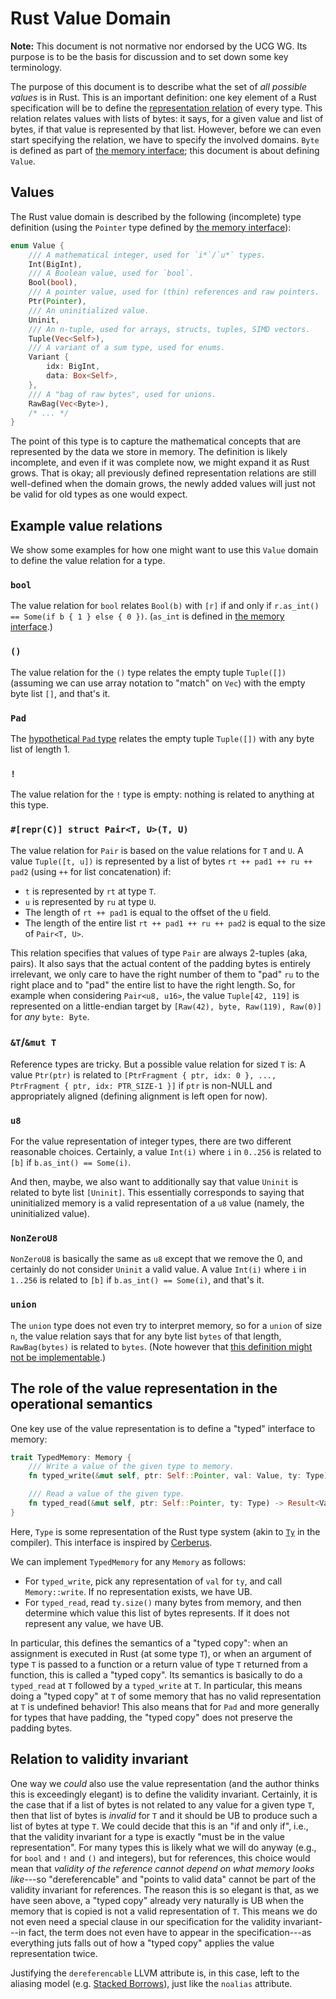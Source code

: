 # Rust Value Domain

**Note:** This document is not normative nor endorsed by the UCG WG. Its purpose is to be the basis for discussion and to set down some key terminology.

The purpose of this document is to describe what the set of *all possible values* is in Rust.
This is an important definition: one key element of a Rust specification will be to define the [representation relation][representation] of every type.
This relation relates values with lists of bytes: it says, for a given value and list of bytes, if that value is represented by that list.
However, before we can even start specifying the relation, we have to specify the involved domains.
`Byte` is defined as part of [the memory interface][memory-interface]; this document is about defining `Value`.

[representation]: https://github.com/rust-lang/unsafe-code-guidelines/blob/master/reference/src/glossary.md#representation
[memory-interface]: memory-interface.md

## Values

The Rust value domain is described by the following (incomplete) type definition (using the `Pointer` type defined by [the memory interface][memory-interface]):

```rust
enum Value {
    /// A mathematical integer, used for `i*`/`u*` types.
    Int(BigInt),
    /// A Boolean value, used for `bool`.
    Bool(bool),
    /// A pointer value, used for (thin) references and raw pointers.
    Ptr(Pointer),
    /// An uninitialized value.
    Uninit,
    /// An n-tuple, used for arrays, structs, tuples, SIMD vectors.
    Tuple(Vec<Self>),
    /// A variant of a sum type, used for enums.
    Variant {
        idx: BigInt,
        data: Box<Self>,
    },
    /// A "bag of raw bytes", used for unions.
    RawBag(Vec<Byte>),
    /* ... */
}
```

The point of this type is to capture the mathematical concepts that are represented by the data we store in memory.
The definition is likely incomplete, and even if it was complete now, we might expand it as Rust grows.
That is okay; all previously defined representation relations are still well-defined when the domain grows, the newly added values will just not be valid for old types as one would expect.

## Example value relations

We show some examples for how one might want to use this `Value` domain to define the value relation for a type.

### `bool`

The value relation for `bool` relates `Bool(b)` with `[r]` if and only if `r.as_int() == Some(if b { 1 } else { 0 })`.
(`as_int` is defined in [the memory interface][memory-interface].)

### `()`

The value relation for the `()` type relates the empty tuple `Tuple([])` (assuming we can use array notation to "match" on `Vec`) with the empty byte list `[]`, and that's it.

### `Pad`

The [hypothetical `Pad` type][pad] relates the empty tuple `Tuple([])` with any byte list of length 1.

[pad]: https://github.com/rust-lang/unsafe-code-guidelines/blob/master/reference/src/glossary.md#padding

### `!`

The value relation for the `!` type is empty: nothing is related to anything at this type.

### `#[repr(C)] struct Pair<T, U>(T, U)`

The value relation for `Pair` is based on the value relations for `T` and `U`.
A value `Tuple([t, u])` is represented by a list of bytes `rt ++ pad1 ++ ru ++ pad2` (using `++` for list concatenation) if:

* `t` is represented by `rt` at type `T`.
* `u` is represented by `ru` at type `U`.
* The length of `rt ++ pad1` is equal to the offset of the `U` field.
* The length of the entire list `rt ++ pad1 ++ ru ++ pad2` is equal to the size of `Pair<T, U>`.

This relation specifies that values of type `Pair` are always 2-tuples (aka, pairs).
It also says that the actual content of the padding bytes is entirely irrelevant, we only care to have the right number of them to "pad" `ru` to the right place and to "pad" the entire list to have the right length.
So, for example when considering `Pair<u8, u16>`, the value `Tuple[42, 119]` is represented on a little-endian target by `[Raw(42), byte, Raw(119), Raw(0)]` for *any* `byte: Byte`.

### `&T`/`&mut T`

Reference types are tricky.
But a possible value relation for sized `T` is:
A value `Ptr(ptr)` is related to `[PtrFragment { ptr, idx: 0 }, ..., PtrFragment { ptr, idx: PTR_SIZE-1 }]` if `ptr` is non-NULL and appropriately aligned (defining alignment is left open for now).

### `u8`

For the value representation of integer types, there are two different reasonable choices.
Certainly, a value `Int(i)` where `i` in `0..256` is related to `[b]` if `b.as_int() == Some(i)`.

And then, maybe, we also want to additionally say that value `Uninit` is related to byte list `[Uninit]`.
This essentially corresponds to saying that uninitialized memory is a valid representation of a `u8` value (namely, the uninitialized value).

### `NonZeroU8`

`NonZeroU8` is basically the same as `u8` except that we remove the 0, and certainly do not consider `Uninit` a valid value.
A value `Int(i)` where `i` in `1..256` is related to `[b]` if `b.as_int() == Some(i)`, and that's it.

### `union`

The `union` type does not even try to interpret memory, so for a `union` of size `n`, the value relation says that for any byte list `bytes` of that length, `RawBag(bytes)` is related to `bytes`.
(Note however that [this definition might not be implementable](https://github.com/rust-lang/unsafe-code-guidelines/issues/156).)

## The role of the value representation in the operational semantics

One key use of the value representation is to define a "typed" interface to memory:

```rust
trait TypedMemory: Memory {
    /// Write a value of the given type to memory.
    fn typed_write(&mut self, ptr: Self::Pointer, val: Value, ty: Type) -> Result;

    /// Read a value of the given type.
    fn typed_read(&mut self, ptr: Self::Pointer, ty: Type) -> Result<Value>;
}
```

Here, `Type` is some representation of the Rust type system (akin to [`Ty`](https://doc.rust-lang.org/nightly/nightly-rustc/rustc/ty/type.Ty.html) in the compiler).
This interface is inspired by [Cerberus](https://www.cl.cam.ac.uk/~pes20/cerberus/).

We can implement `TypedMemory` for any `Memory` as follows:
* For `typed_write`, pick any representation of `val` for `ty`, and call `Memory::write`. If no representation exists, we have UB.
* For `typed_read`, read `ty.size()` many bytes from memory, and then determine which value this list of bytes represents. If it does not represent any value, we have UB.

In particular, this defines the semantics of a "typed copy": when an assignment is executed in Rust (at some type `T`), or when an argument of type `T` is passed to a function or a return value of type `T` returned from a function, this is called a "typed copy".
Its semantics is basically to do a `typed_read` at `T` followed by a `typed_write` at `T`.
In particular, this means doing a "typed copy" at `T` of some memory that has no valid representation at `T` is undefined behavior!
This also means that for `Pad` and more generally for types that have padding, the "typed copy" does not preserve the padding bytes.

## Relation to validity invariant

One way we *could* also use the value representation (and the author thinks this is exceedingly elegant) is to define the validity invariant.
Certainly, it is the case that if a list of bytes is not related to any value for a given type `T`, then that list of bytes is *invalid* for `T` and it should be UB to produce such a list of bytes at type `T`.
We could decide that this is an "if and only if", i.e., that the validity invariant for a type is exactly "must be in the value representation".
For many types this is likely what we will do anyway (e.g., for `bool` and `!` and `()` and integers), but for references, this choice would mean that *validity of the reference cannot depend on what memory looks like*---so "dereferencable" and "points to valid data" cannot be part of the validity invariant for references.
The reason this is so elegant is that, as we have seen above, a "typed copy" already very naturally is UB when the memory that is copied is not a valid representation of `T`.
This means we do not even need a special clause in our specification for the validity invariant---in fact, the term does not even have to appear in the specification---as everything juts falls out of how a "typed copy" applies the value representation twice.

Justifying the `dereferencable` LLVM attribute is, in this case, left to the aliasing model (e.g. [Stacked Borrows]), just like the `noalias` attribute.

[Stacked Borrows]: stacked-borrows.md

